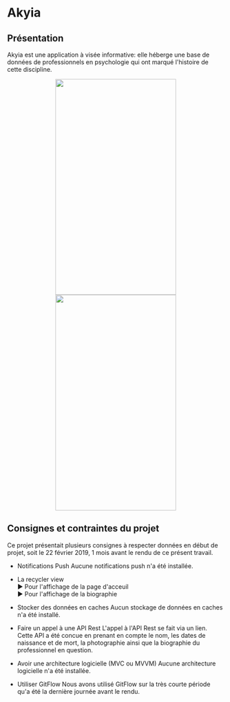 # Akyia
## Présentation
Akyia est une application à visée informative: elle héberge une base de données de professionnels en psychologie qui ont marqué l'histoire de cette discipline.
<p align="center">
  <img width="280" height="500" src="">
  <img width="280" height="500" src="">
</p>

## Consignes et contraintes du projet
Ce projet présentait plusieurs consignes à respecter données en début de projet, soit le 22 février 2019, 1 mois avant le rendu de ce présent travail.

* Notifications Push
Aucune notifications push n'a été installée.

* La recycler view
<br> ► Pour l'affichage de la page d'acceuil
<br> ► Pour l'affichage de la biographie

* Stocker des données en caches
Aucun stockage de données en caches n'a été installé.

* Faire un appel à une API Rest
L'appel à l'API Rest se fait via un lien. Cette API a été concue en prenant en compte le nom, les dates de naissance et de mort, la photographie ainsi que la biographie du professionnel en question.

* Avoir une architecture logicielle (MVC ou MVVM)
Aucune architecture logicielle n'a été installée.

* Utiliser GitFlow
Nous avons utilisé GitFlow sur la très courte période qu'a été la dernière journée avant le rendu.
